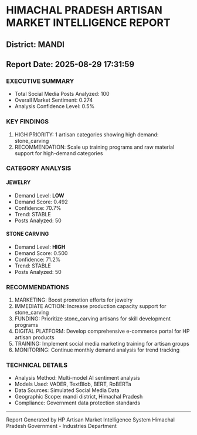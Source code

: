 # HIMACHAL PRADESH ARTISAN MARKET INTELLIGENCE REPORT
## District: MANDI
## Report Date: 2025-08-29 17:31:59

### EXECUTIVE SUMMARY
- Total Social Media Posts Analyzed: 100
- Overall Market Sentiment: 0.274
- Analysis Confidence Level: 0.5%

### KEY FINDINGS
1. HIGH PRIORITY: 1 artisan categories showing high demand: stone_carving
2. RECOMMENDATION: Scale up training programs and raw material support for high-demand categories

### CATEGORY ANALYSIS

#### JEWELRY
- Demand Level: **LOW**
- Demand Score: 0.492
- Confidence: 70.7%
- Trend: STABLE
- Posts Analyzed: 50

#### STONE CARVING
- Demand Level: **HIGH**
- Demand Score: 0.500
- Confidence: 71.2%
- Trend: STABLE
- Posts Analyzed: 50

### RECOMMENDATIONS
1. MARKETING: Boost promotion efforts for jewelry
2. IMMEDIATE ACTION: Increase production capacity support for stone_carving
3. FUNDING: Prioritize stone_carving artisans for skill development programs
4. DIGITAL PLATFORM: Develop comprehensive e-commerce portal for HP artisan products
5. TRAINING: Implement social media marketing training for artisan groups
6. MONITORING: Continue monthly demand analysis for trend tracking

### TECHNICAL DETAILS
- Analysis Method: Multi-model AI sentiment analysis
- Models Used: VADER, TextBlob, BERT, RoBERTa
- Data Sources: Simulated Social Media Data
- Geographic Scope: mandi district, Himachal Pradesh
- Compliance: Government data protection standards

---
Report Generated by HP Artisan Market Intelligence System
Himachal Pradesh Government - Industries Department
